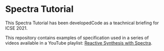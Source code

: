 # Spectra Tutorial

This Spectra Tutorial has been developedCode as a teachnical briefing for ICSE 2021. 

This repository contains examples of specification used in a series of videos available in a YouTube playlist: [Reactive Synthesis with Spectra](https://youtube.com/playlist?list=PLGyeoukah9Nbx1QquUmZGdLulFZIsiRlZ).